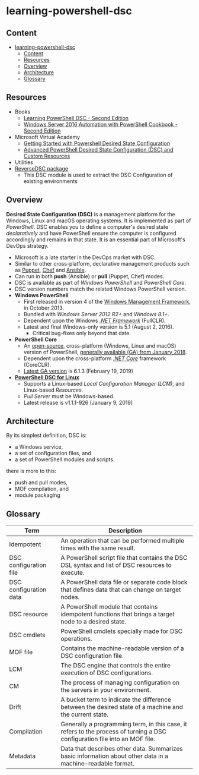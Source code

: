 # learning-powershell-dsc

## Content

- [learning-powershell-dsc](#learning-powershell-dsc)
  - [Content](#content)
  - [Resources](#resources)
  - [Overview](#overview)
  - [Architecture](#architecture)
  - [Glossary](#glossary)
  
## Resources

- Books
  - [Learning PowerShell DSC - Second Edition][2]
  - [Windows Server 2016 Automation with PowerShell Cookbook - Second Edition][3]
- Microsoft Virtual Academy
  - [Getting Started with Powershell Desired State Configuration][1]
  - [Advanced PowerShell Desired State Configuration (DSC) and Custom Resources][16]
- Utilities
- [ReverseDSC package][15]
  - This DSC module is used to extract the DSC Configuration of existing environments

## Overview

**Desired State Configuration (DSC)** is a management platform for the Windows, Linux and macOS operating systems.
It is implemented as part of *PowerShell*. DSC enables you to define a computer's desired
state *declaratively* and have PowerShell ensure the computer is configured accordingly and
remains in that state. It is an essential part of Microsoft's DevOps strategy.

- Microsoft is a late starter in the DevOps market with DSC.
- Similar to other cross-platform, declarative management products such as [Puppet][4], [Chef][5] and [Ansible][6].
- Can run in both **push** (Ansible) or **pull** (Puppet, Chef) modes.
- DSC is available as part of *Windows PowerShell* and *PowerShell Core*.
- DSC version numbers match the related Windows PowerShell version.
- **Windows PowerShell**
  - First released in version 4 of the [Windows Management Framework][7], in October 2013.
  - Bundled with *Windows Server 2012 R2+* and *Windows 8.1+*.
  - Dependent upon the Windows [*.NET Framework*][11] (FullCLR).
  - Latest and final Windows-only version is 5.1 (August 2, 2016). 
    - Critical bug-fixes only beyond that date.
- **PowerShell Core** 
  - An [open-source][8], cross-platform (Windows, Linux and macOS) version of PowerShell, [generally available (GA) from January 2018][10].
  - Dependent upon the cross-platform [*.NET Core*][12] framework (CoreCLR).
  - [Latest GA version][13] is 6.1.3 (February 19, 2019)
- [**PowerShell DSC for Linux**][14]
  - Supports a Linux-based *Local Configuration Manager (LCM)*, and Linux-based *Resources*.
  - *Pull Server* must be Windows-based.
  - Latest release is v1.1.1-926 (January 9, 2019)

## Architecture

By its simplest definition, DSC is:
-  a Windows service, 
-  a set of configuration files, and 
-  a set of PowerShell modules and scripts. 

there is more to this: 
- push and pull modes, 
- MOF compilation, and 
- module packaging

## Glossary 

| Term                   | Description                                                                                                                |
| ---------------------- | -------------------------------------------------------------------------------------------------------------------------- |
| Idempotent             | An operation that can be performed multiple times with the same result.                                                    |
| DSC configuration file | A PowerShell script file that contains the DSC DSL syntax and list of DSC resources to execute.                            |
| DSC configuration data | A PowerShell data file or separate code block that defines data that can change on target nodes.                           |
| DSC resource           | A PowerShell module that contains idempotent functions that brings a target node to a desired state.                       |
| DSC cmdlets            | PowerShell cmdlets specially made for DSC operations.                                                                      |
| MOF file               | Contains the machine-readable version of a DSC configuration file.                                                         |
| LCM                    | The DSC engine that controls the entire execution of DSC configurations.                                                   |
| CM                     | The process of managing configuration on the servers in your environment.                                                  |
| Drift                  | A bucket term to indicate the difference between the desired state of a machine and the current state.                     |
| Compilation            | Generally a programming term, in this case, it refers to the process of turning a DSC configuration file into an MOF file. |
| Metadata               | Data that describes other data. Summarizes basic information about other data in a machine-readable format.                |


[1]: https://mva.microsoft.com/en-US/training-courses/getting-started-with-powershell-desired-state-configuration-dsc-8672?l=ZwHuclG1_2504984382
[2]: https://www.packtpub.com/networking-and-servers/learning-powershell-dsc-second-edition
[3]: https://www.packtpub.com/networking-and-servers/windows-server-2016-automation-powershell-cookbook-second-edition
[4]: https://puppet.com/
[5]: https://www.chef.io/chef/
[6]: https://www.ansible.com/
[7]: https://docs.microsoft.com/en-us/powershell/wmf/overview
[8]: https://github.com/powershell/powershell
[10]: https://devblogs.microsoft.com/powershell/powershell-core-6-0-generally-available-ga-and-supported/
[11]: https://en.wikipedia.org/wiki/.NET_Framework
[12]: https://en.wikipedia.org/wiki/.NET_Core
[13]: https://github.com/PowerShell/PowerShell/releases
[14]: https://github.com/Microsoft/PowerShell-DSC-for-Linux/releases
[15]: https://www.powershellgallery.com/packages/ReverseDSC/
[16]: https://mva.microsoft.com/en-US/training-courses/advanced-powershell-desired-state-configuration-dsc-and-custom-resources-8702?l=3DnsS2H1_1504984382

